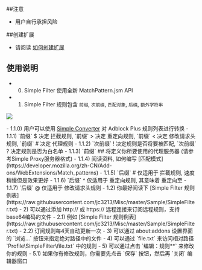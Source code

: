 ##注意

- 用户自行承担风险

##创建扩展

- 请阅读 [如何创建扩展](https://github.com/jc3213/Misc/blob/master/Manual/zh-CN/HowToBuild.md)

## 使用说明

- 0) Simple Filter 使用全新 MatchPattern.jsm API
- 1) Simple Filter 规则包含 `前缀`, `次前缀`, `匹配对象`, `后缀`, `额外字符串`
<p><img src="http://i66.tinypic.com/fvxl05.png"></p>
    - 1.1.0) 用户可以使用 <a href="https://goo.gl/vt6Jj4">Simple Converter</a> 对 Adblock Plus 规则列表进行转换
    - 1.1.1) `前缀` $ 决定 拦截规则, `前缀` > 决定 重定向规则, `前缀` < 决定 修改请求头规则, `前缀` # 决定 代理规则
    - 1.1.2) `次前缀` ! 决定规则是否将要被匹配, `次前缀` ? 决定规则是否为白名单
    - 1.1.3) `前缀` ## 将定义你所要使用的代理服务器 (请参考Simple Proxy服务器格式)
    - 1.1.4) 阅读资料, 如何编写 [匹配模式](https://developer.mozilla.org/zh-CN/Add-ons/WebExtensions/Match_patterns)
    - 1.1.5) `后缀` # 仅适用于 拦截规则, 速度稍慢但是效果更好
    - 1.1.6) `后缀` ^ 仅适用于 重定向规则, 其意味着 重定向至
    - 1.1.7) `后缀` @ 仅适用于 修改请求头规则
  - 1.2) 你最好阅读下 [Simple Filter 规则例表](https://raw.githubusercontent.com/jc3213/Misc/master/Sample/SimpleFilter.txt)
- 2) 可以通过添加 http:// 或 https:// 远程连接来订阅远程规则，支持base64编码的文件
  - 2.1) 例如 [Simple Filter 规则例表](https://raw.githubusercontent.com/jc3213/Misc/master/Sample/SimpleFilter.txt)
  - 2.2) 订阅规则每4天自动更新一次
- 3) 可以通过 about:addons 设置界面的 `浏览...` 按钮来指定绝对路径中的文件
- 4) 可以通过 `file.txt` 来访问相对路径 `Profile\SimpleFilter\file.txt` 中的规则
- 5) 可以通过点击 `编辑：规则**` 来修改你的规则
  - 5.1) 如果你有修改规则，你需要先点击 `保存` 按钮，然后再 `关闭` 编辑器窗口
